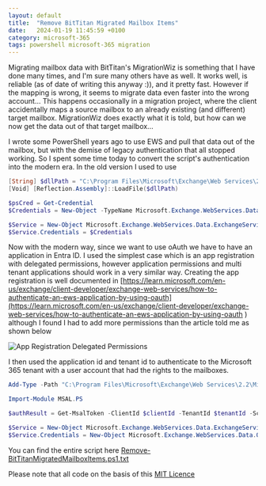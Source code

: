 ```yaml
---
layout: default
title:  "Remove BitTitan Migrated Mailbox Items"
date:   2024-01-19 11:45:59 +0100
category: microsoft-365
tags: powershell microsoft-365 migration
---
```


Migrating mailbox data with BitTitan's MigrationWiz is something that I have done many times, and I'm sure many others have as well.   It works well, is reliable (as of date of writing this anyway :)), and it pretty fast.  However if the mapping is wrong, it seems to migrate data even faster into the wrong account...   This happens occasionally in a migration project, where the client accidentally maps a source mailbox to an already existing (and different) target mailbox.   MigrationWiz does exactly what it is told, but how can we now get the data out of that target mailbox...

I wrote some PowerShell years ago to use EWS and pull that data out of the mailbox, but with the demise of legacy authentication that all stopped working.  So I spent some time today to convert the script's authentication into the modern era.  In the old version I used to use

```powershell
[String] $dllPath = "C:\Program Files\Microsoft\Exchange\Web Services\2.2\Microsoft.Exchange.WebServices.dll"
[Void] [Reflection.Assembly]::LoadFile($dllPath)

$psCred = Get-Credential
$Credentials = New-Object -TypeName Microsoft.Exchange.WebServices.Data.WebCredentials($psCred)

$Service = New-Object Microsoft.Exchange.WebServices.Data.ExchangeService([Microsoft.Exchange.WebServices.Data.ExchangeVersion]::Exchange2010_SP1)
$Service.Credentials = $Credentials
```

Now with the modern way, since we want to use oAuth we have to have an application in Entra ID.  I used the simplest case which is an app registration with delegated permissions, however application permissions and multi tenant applications should work in a very similar way.   Creating the app registration is well documented in [https://learn.microsoft.com/en-us/exchange/client-developer/exchange-web-services/how-to-authenticate-an-ews-application-by-using-oauth](https://learn.microsoft.com/en-us/exchange/client-developer/exchange-web-services/how-to-authenticate-an-ews-application-by-using-oauth ) although I found I had to add more permissions than the article told me as shown below

![App Registration Delegated Permissions](/assets/images/2024-01-19-Remove-BitTitan-Migrated-Mailbox-Items-1.png)

I then used the application id and tenant id to authenticate to the Microsoft 365 tenant with a user account that had the rights to the mailboxes.


```powershell
Add-Type -Path "C:\Program Files\Microsoft\Exchange\Web Services\2.2\Microsoft.Exchange.WebServices.dll"

Import-Module MSAL.PS

$authResult = Get-MsalToken -ClientId $clientId -TenantId $tenantId -Scopes @("https://outlook.office365.com/EWS.AccessAsUser.All") -Interactive

$Service = New-Object Microsoft.Exchange.WebServices.Data.ExchangeService([Microsoft.Exchange.WebServices.Data.ExchangeVersion]::Exchange2010_SP1)
$Service.Credentials = New-Object Microsoft.Exchange.WebServices.Data.OAuthCredentials($authResult.AccessToken)
```


You can find the entire script here [Remove-BitTitanMigratedMailboxItems.ps1.txt](/assets/downloads/Remove-BitTitanMigratedMailboxItems.ps1.txt)

Please note that all code on the basis of this [MIT Licence](/licence)